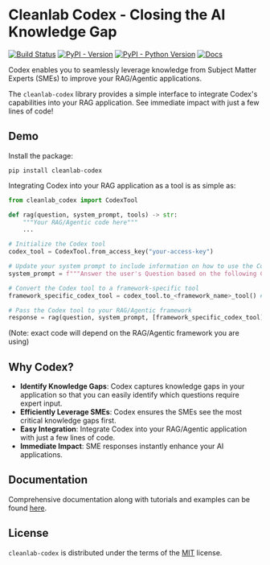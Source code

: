 # Cleanlab Codex - Closing the AI Knowledge Gap

[![Build Status](https://github.com/cleanlab/cleanlab-codex/actions/workflows/ci.yml/badge.svg)](https://github.com/cleanlab/cleanlab-codex/actions/workflows/ci.yml) [![PyPI - Version](https://img.shields.io/pypi/v/cleanlab-codex.svg)](https://pypi.org/project/cleanlab-codex) [![PyPI - Python Version](https://img.shields.io/pypi/pyversions/cleanlab-codex.svg)](https://pypi.org/project/cleanlab-codex) [![Docs](https://img.shields.io/badge/docs-latest-brightgreen.svg)](https://help.cleanlab.ai/codex/api/)

Codex enables you to seamlessly leverage knowledge from Subject Matter Experts (SMEs) to improve your RAG/Agentic applications.

The `cleanlab-codex` library provides a simple interface to integrate Codex's capabilities into your RAG application. 
See immediate impact with just a few lines of code!

## Demo

Install the package:

```console
pip install cleanlab-codex
```

Integrating Codex into your RAG application as a tool is as simple as:

```python
from cleanlab_codex import CodexTool

def rag(question, system_prompt, tools) -> str:
    """Your RAG/Agentic code here"""
    ...

# Initialize the Codex tool
codex_tool = CodexTool.from_access_key("your-access-key")

# Update your system prompt to include information on how to use the Codex tool
system_prompt = f"""Answer the user's Question based on the following Context. If the Context doesn't adequately address the Question, use the {codex_tool.tool_name} tool to ask an outside expert."""

# Convert the Codex tool to a framework-specific tool
framework_specific_codex_tool = codex_tool.to_<framework_name>_tool() # i.e. codex_tool.to_llamaindex_tool(), codex_tool.to_openai_tool(), etc.

# Pass the Codex tool to your RAG/Agentic framework
response = rag(question, system_prompt, [framework_specific_codex_tool])
```

(Note: exact code will depend on the RAG/Agentic framework you are using)
<!-- TODO: add demo video -->
<!-- Video should show Codex tool added to a RAG system, question asked that requires knowledge from an outside expert, Codex tool used to ask an outside expert, and expert response returned to the user -->

## Why Codex?
- **Identify Knowledge Gaps**: Codex captures knowledge gaps in your application so that you can easily identify which questions require expert input.
- **Efficiently Leverage SMEs**: Codex ensures the SMEs see the most critical knowledge gaps first.
- **Easy Integration**: Integrate Codex into your RAG/Agentic application with just a few lines of code.
- **Immediate Impact**: SME responses instantly enhance your AI applications.

## Documentation

Comprehensive documentation along with tutorials and examples can be found [here](https://help.cleanlab.ai/codex).

## License

`cleanlab-codex` is distributed under the terms of the [MIT](https://spdx.org/licenses/MIT.html) license.
